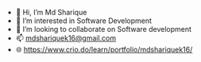 - 👋 Hi, I’m Md Sharique
- 👀 I’m interested in Software Development
- 💞️ I’m looking to collaborate on Software development
- 📫 mdshariquek16@gmail.com
- 🌐 https://www.crio.do/learn/portfolio/mdshariquek16/

<!---
Mdsharu/Mdsharu is a ✨ special ✨ repository because its `README.md` (this file) appears on your GitHub profile.
You can click the Preview link to take a look at your changes.
--->
